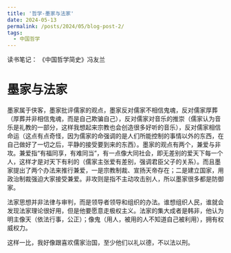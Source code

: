 ```yaml
---
title: '哲学-墨家与法家'
date: 2024-05-13
permalink: /posts/2024/05/blog-post-2/
tags:
  - 中国哲学
---
```


读书笔记： 《中国哲学简史》冯友兰

墨家与法家
========

墨家属于侠客，墨家批评儒家的观点，墨家反对儒家不相信鬼魂，反对儒家厚葬（厚葬并非相信鬼魂，而是自己欺骗自己），反对儒家对音乐的推崇（儒家认为音乐是礼教的一部分，这样我想起来宗教也会创造很多好听的音乐），反对儒家相信命运（这点有点奇怪，因为儒家的命强调的是人们所能控制的事情以外的东西，在自己做好了一切之后，平静的接受要到来的东西）。墨家的观点有两个，兼爱与非攻。兼爱指“有福同享，有难同当”，有一点像大同社会，即无差别的爱天下每一个人，这样才是对天下有利的（儒家主张爱有差别，强调君臣父子的关系）。而且墨家提出了两个办法来推行兼爱，一是宗教制裁、宣扬天帝存在；二是建立国家，用政治制裁强迫大家接受兼爱。非攻则是指不主动攻击别人，所以墨家很多都是防御家。

法家思想并非法律与审判，而是领导者领导和组织的办法。谁想组织人民，谁就会发现法家理论很好用，但是他要愿意走极权主义。法家的集大成者是韩非，他认为明主像天（依法行事，公正）；像鬼（用人，被用的人不知道自己被利用），拥有权威权力。

这样一比，我好像跟喜欢儒家治国，至少他们以礼以德，不以法以刑。


